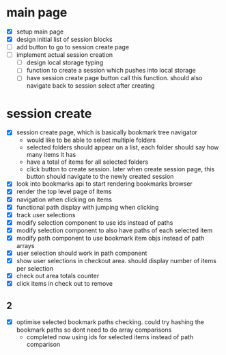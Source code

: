 # main page
- [x] setup main page
- [x] design initial list of session blocks
- [ ] add button to go to session create page
- [ ] implement actual session creation
    - [ ] design local storage typing
    - [ ] function to create a session which pushes into local storage
    - [ ] have session create page button call this function. should also navigate back to session select after creating

# session create
- [x] session create page, which is basically bookmark tree navigator
    - would like to be able to select multiple folders
    - selected folders should appear on a list, each folder should say how many items it has
    - have a total of items for all selected folders
    - click button to create session. later when create session page, this button should navigate to the newly created session
- [x] look into bookmarks api to start rendering bookmarks browser
- [x] render the top level page of items
- [x] navigation when clicking on items
- [x] functional path display with jumping when clicking
- [x] track user selections
- [x] modify selection component to use ids instead of paths
- [x] modify selection component to also have paths of each selected item
- [x] modify path component to use bookmark item objs instead of path arrays
- [x] user selection should work in path component
- [x] show user selections in checkout area. should display number of items per selection
- [x] check out area totals counter
- [x] click items in check out to remove

## 2
- [x] optimise selected bookmark paths checking. could try hashing the bookmark paths so dont need to do array comparisons
    - completed now using ids for selected items instead of path comparison